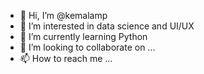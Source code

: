 - 👋 Hi, I’m @kemalamp
- 👀 I’m interested in data science and UI/UX
- 🌱 I’m currently learning Python
- 💞️ I’m looking to collaborate on ...
- 📫 How to reach me ...

<!---
kemalamp/kemalamp is a ✨ special ✨ repository because its `README.md` (this file) appears on your GitHub profile.
You can click the Preview link to take a look at your changes.
--->
